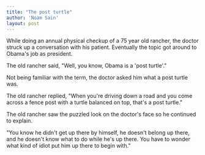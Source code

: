 ```yaml
---
title: "The post turtle"
author: 'Noam Sain'
layout: post
---
```


While doing an annual physical checkup of a 75 year old rancher, the doctor struck up a conversation with his patient. Eventually the topic got around to Obama's job as president.

The old rancher said, "Well, you know, Obama is a 'post turtle'."

Not being familiar with the term, the doctor asked him what a post turtle was.

The old rancher replied, "When you're driving down a road and you come across a fence post with a turtle balanced on top, that's a post turtle."

The old rancher saw the puzzled look on the doctor's face so he continued to explain.

"You know he didn't get up there by himself, he doesn't belong up there, and he doesn't know what to do while he's up there. You have to wonder what kind of idiot put him up there to begin with."
